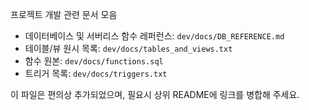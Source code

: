 프로젝트 개발 관련 문서 모음

- 데이터베이스 및 서버리스 함수 레퍼런스: `dev/docs/DB_REFERENCE.md`
- 테이블/뷰 원시 목록: `dev/docs/tables_and_views.txt`
- 함수 원본: `dev/docs/functions.sql`
- 트리거 목록: `dev/docs/triggers.txt`

이 파일은 편의상 추가되었으며, 필요시 상위 README에 링크를 병합해 주세요.
